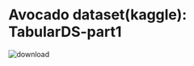 # Avocado dataset(kaggle):  TabularDS-part1 

![download](https://github.com/user-attachments/assets/996e04d5-8506-4fd9-9061-5c3add6202e7)
